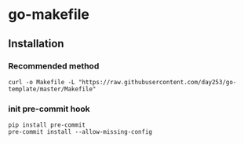 # go-makefile

## Installation

### Recommended method

```
curl -o Makefile -L "https://raw.githubusercontent.com/day253/go-template/master/Makefile"
```

### init pre-commit hook

```
pip install pre-commit
pre-commit install --allow-missing-config
```

